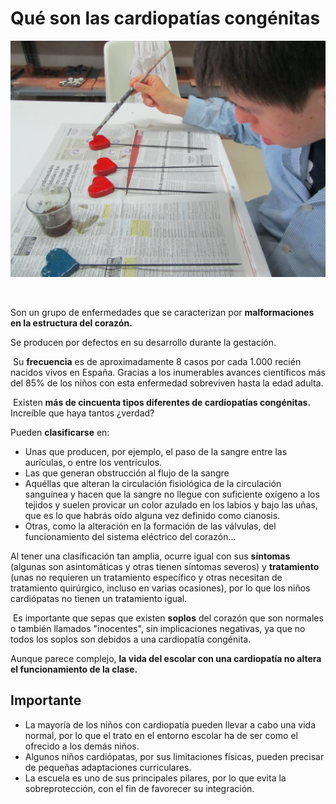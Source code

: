 # Qué son las cardiopatías congénitas


![Fig.3.19. Colegio "La Alegría". Taller de corazones. RAEPS](img/M3_19.jpg)


   

Son un grupo de enfermedades que se caracterizan por **malformaciones en la estructura del corazón.**

Se producen por defectos en su desarrollo durante la gestación.

 Su **frecuencia** es de aproximadamente 8 casos por cada 1.000 recién nacidos vivos en España. Gracias a los inumerables avances científicos más del 85% de los niños con esta enfermedad sobreviven hasta la edad adulta.

 Existen **más de cincuenta tipos diferentes de cardiopatías congénitas.** Increíble que haya tantos ¿verdad?

Pueden **clasificarse** en:

*   Unas que producen, por ejemplo, el paso de la sangre entre las aurículas, o entre los ventrículos.
*   Las que generan obstrucción al flujo de la sangre
*   Aquéllas que alteran la circulación fisiológica de la circulación sanguínea y hacen que la sangre no llegue con suficiente oxígeno a los tejidos y suelen provicar un color azulado en los labios y bajo las uñas, que es lo que habrás oído alguna vez definido como cianosis.
*   Otras, como la alteración en la formación de las válvulas, del funcionamiento del sistema eléctrico del corazón...

Al tener una clasificación tan amplia, ocurre igual con sus **síntomas** (algunas son asintomáticas y otras tienen síntomas severos) y **tratamiento** (unas no requieren un tratamiento específico y otras necesitan de tratamiento quirúrgico, incluso en varias ocasiones), por lo que los niños cardiópatas no tienen un tratamiento igual.

 Es importante que sepas que existen **soplos** del corazón que son normales o también llamados "inocentes", sin implicaciones negativas, ya que no todos los soplos son debidos a una cardiopatía congénita.

Aunque parece complejo, **la vida del escolar con una cardiopatía no altera el funcionamiento de la clase.**

## Importante

*   La mayoría de los niños con cardiopatía pueden llevar a cabo una vida normal, por lo que el trato en el entorno escolar ha de ser como el ofrecido a los demás niños.
*   Algunos niños cardiópatas, por sus limitaciones físicas, pueden precisar de pequeñas adaptaciones curriculares.
*   La escuela es uno de sus principales pilares, por lo que evita la sobreprotección, con el fin de favorecer su integración.

